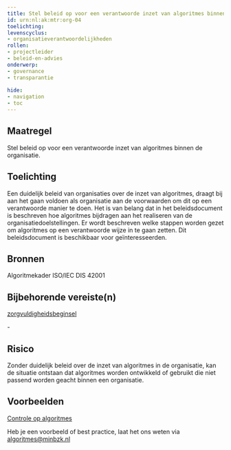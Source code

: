 ```yaml
---
title: Stel beleid op voor een verantwoorde inzet van algoritmes binnen de organisatie. 
id: urn:nl:ak:mtr:org-04
toelichting: 
levenscyclus:
- organisatieverantwoordelijkheden
rollen:
- projectleider
- beleid-en-advies
onderwerp: 
- governance
- transparantie
  
hide:
- navigation
- toc
---
```

<!-- tags -->

## Maatregel

Stel beleid op voor een verantwoorde inzet van algoritmes binnen de organisatie. 

## Toelichting
Een duidelijk beleid van organisaties over de inzet van algoritmes, draagt bij aan het gaan voldoen als organisatie aan de voorwaarden om dit op een verantwoorde manier te doen.
Het is van belang dat in het beleidsdocument is beschreven hoe algoritmes bijdragen aan het realiseren van de organisatiedoelstellingen.
Er wordt beschreven welke stappen worden gezet om algoritmes op een verantwoorde wijze in te gaan zetten. 
Dit beleidsdocument is beschikbaar voor geïnteresseerden. 

## Bronnen
Algoritmekader
ISO/IEC DIS 42001

## Bijbehorende vereiste(n)
<!-- Hier volgt een lijst met vereisten op basis van de in de metadata ingevulde vereiste -->
[zorgvuldigheidsbeginsel](awb-01-zorgvuldigheidsbeginsel.md)

-<!-- Let op! onderstaande regel met 'list_vereisten_on_maatregelen_page' niet weghalen! Deze maakt automatisch een lijst van bijbehorende verseisten op basis van de metadata  -->
<!-- list_vereisten_on_maatregelen_page -->

## Risico 
Zonder duidelijk beleid over de inzet van algoritmes in de organisatie, kan de situatie ontstaan dat algoritmes worden ontwikkeld of gebruikt die niet passend worden geacht binnen een organisatie. 

## Voorbeelden
[Controle op algoritmes](https://www.google.com/url?sa=t&rct=j&q=&esrc=s&source=web&cd=&ved=2ahUKEwjJr-7HwtSJAxWN8rsIHaOPNmkQFnoECBQQAw&url=https%3A%2F%2Fassets.amsterdam.nl%2Fpublish%2Fpages%2F1053010%2Fhandreiking_algoritmen.pdf&usg=AOvVaw3xCc4gbijZmLQayb7o02Pf&opi=89978449)

Heb je een voorbeeld of best practice, laat het ons weten via algoritmes@minbzk.nl
